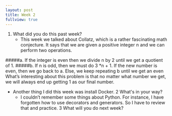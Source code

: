 ```yaml
---
layout: post
title: Week 2
fullview: true
---
```


1. What did you do this past week?
	* This week we talked about Collatz, which is a rather fascinating math conjecture. It says that we are given a positive integer n  and we can perform two operations. 

#####a. If the integer is even then we divide n by 2 until we get a quotient of 1.
#####b. If n is odd, then we must do 3 *n + 1. If the new number is even, then we go back to a. Else, we keep repeating b until we get an even
What’s interesting about this problem is that no matter what number we get, we will always end up getting 1 as our final number. 
* Another thing I did this week was install Docker.
	2	What's in your way?
	* I couldn’t remember some things about Python. For instance, I have forgotten how to use decorators and generators. So I have to review that and practice. 
	3	What will you do next week?


